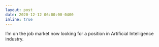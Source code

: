 ```yaml
---
layout: post
date: 2020-12-12 06:00:00-0400
inline: true
---
```


I’m on the job market now looking for a position in Artificial Intelligence industry.
